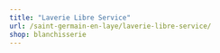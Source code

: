 ```yaml
---
title: "Laverie Libre Service"
url: /saint-germain-en-laye/laverie-libre-service/
shop: blanchisserie
---
```

